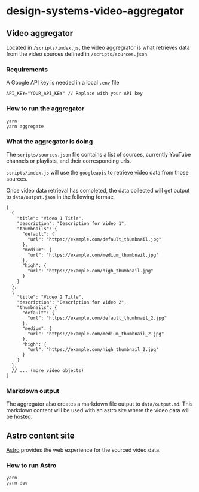# design-systems-video-aggregator

## Video aggregator

Located in `/scripts/index.js`, the video aggregrator is what retrieves data from the video sources defined in `/scripts/sources.json`.

### Requirements

A Google API key is needed in a local `.env` file

```
API_KEY="YOUR_API_KEY" // Replace with your API key
```

### How to run the aggregator

```
yarn
yarn aggregate
```

### What the aggregator is doing

The `scripts/sources.json` file contains a list of sources, currently YouTube channels or playlists, and their corresponding urls.

`scripts/index.js` will use the `googleapis` to retrieve video data from those sources.

Once video data retrieval has completed, the data collected will get output to `data/output.json` in the following format:

```
[
  {
    "title": "Video 1 Title",
    "description": "Description for Video 1",
    "thumbnails": {
      "default": {
        "url": "https://example.com/default_thumbnail.jpg"
      },
      "medium": {
        "url": "https://example.com/medium_thumbnail.jpg"
      },
      "high": {
        "url": "https://example.com/high_thumbnail.jpg"
      }
    }
  },
  {
    "title": "Video 2 Title",
    "description": "Description for Video 2",
    "thumbnails": {
      "default": {
        "url": "https://example.com/default_thumbnail_2.jpg"
      },
      "medium": {
        "url": "https://example.com/medium_thumbnail_2.jpg"
      },
      "high": {
        "url": "https://example.com/high_thumbnail_2.jpg"
      }
    }
  },
  // ... (more video objects)
]
```

### Markdown output

The aggregator also creates a markdown file output to `data/output.md`. This markdown content will be used with an astro site where the video data will be hosted.

## Astro content site

[Astro](https://astro.build/) provides the web experience for the sourced video data.

### How to run Astro

```
yarn
yarn dev
```
